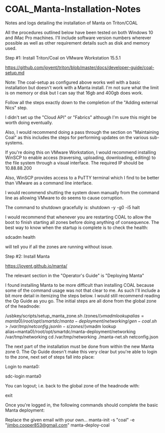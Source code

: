# COAL_Manta-Installation-Notes
Notes and logs detailing the installation of Manta on Triton/COAL

All the procedures outlined below have been tested on both Windows 10 and iMac Pro machines. I'll include software version numbers wherever possible as well as other requirement details such as disk and memory used. 

Step #1: Install Triton/Coal on VMware Workstation 15.5.1

https://github.com/joyent/triton/blob/master/docs/developer-guide/coal-setup.md

Note: The coal-setup as configured above works well with a basic installation but doesn't work with a Manta install. I'm not sure what the limit is on memory or disk but I can say that 16gb and 400gb does work.

Follow all the steps exactly down to the completion of the "Adding external Nics" step.

I didn't set up the "Cloud API" or "Fabrics" although I'm sure this might be worth doing eventually.

Also, I would recommend doing a pass through the section on "Maintaining Coal" as this includes the steps for performing updates on the various sub-systems.

If you're doing this on VMware Workstation, I would recommend installing WinSCP to enable access (traversing, uploading, downloading, editing) to the file system through a visual interface. The required IP should be 10.88.88.200

Also, WinSCP provides access to a PuTTY terminal which I find to be better than VMware as a command line interface.

I would recommend shutting the system down manually from the command line as allowing VMware to do seems to cause corruption.

The command to shutdown gracefully is: shutdown -y -g0 -i5 halt

I would recommend that whenever you are restarting COAL to allow the boot to finish starting all zones before doing anything of consequence. The best way to know when the startup is complete is to check the health:

sdcadm health

will tell you if all the zones are running without issue.

Step #2: Install Manta

https://joyent.github.io/manta/

The relevant section in the "Operator's Guide" is "Deploying Manta"

I found installing Manta to be more difficult than installing COAL because some of the command usage was not that clear to me. As such I'll include a bit more detail in itemizing the steps below. I would still recommend reading the Op Guide as you go. The initial steps are all done from the global zone of the headnode:

/usbkey/scripts/setup_manta_zone.sh
/zones/$(vmadm lookup alias=manta0)/root/opt/smartdc/manta-deployment/networking/gen-coal.sh > /var/tmp/netconfig.json
ln -s /zones/$(vmadm lookup alias=manta0)/root/opt/smartdc/manta-deployment/networking /var/tmp/networking
cd /var/tmp/networking
./manta-net.sh netconfig.json

The next part of the installation must be done from within the new Manta zone 0. The Op Guide doesn't make this very clear but you're able to login to the zone, next set of steps fall into place:

Login to manta0:

sdc-login manta0

You can logout; i.e. back to the global zone of the headnode with:

exit

Once you're logged in, the following commands should complete the basic Manta deployment:

Replace the given email with your own...
manta-init -s "coal" -e "jimbo.cooper853@gmail.com"
manta-deploy-coal




